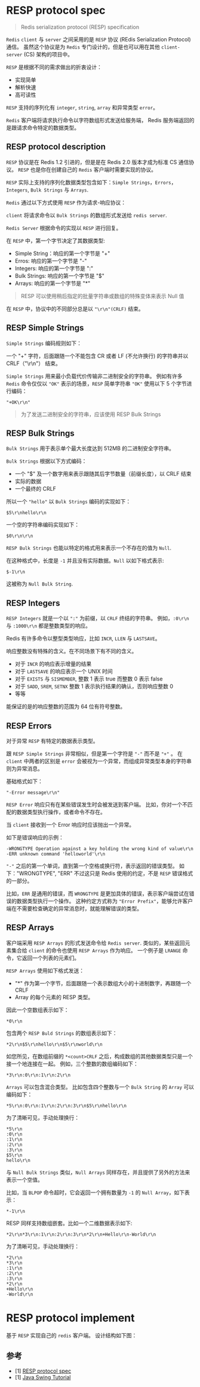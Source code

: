 # RESP protocol spec

> Redis serialization protocol (RESP) specification


`Redis` `client` 与 `server` 之间采用的是 `RESP` 协议 (REdis Serialization Protocol) 通信。
虽然这个协议是为 `Redis` 专门设计的，但是也可以用在其他 `client-server` (CS) 架构的项目中。

`RESP` 是根据不同的需求做出的折衷设计：
- 实现简单
- 解析快速
- 高可读性

`RESP` 支持的序列化有 `integer`, `string`, `array` 和异常类型 `error`。

`Redis` 客户端将请求执行命令以字符数组形式发送给服务端， Redis 服务端返回的是跟请求命令特定的数据类型。


## RESP protocol description

`RESP` 协议是在 Redis 1.2 引进的，但是是在 Redis 2.0 版本才成为标准 CS 通信协议。
`RESP` 也是你在创建自己的 `Redis` 客户端时需要实现的协议。

`RESP` 实际上支持的序列化数据类型包含如下：`Simple Strings`，`Errors`，`Integers`, `Bulk Strings` 与 `Arrays`.

`Redis` 通过以下方式使用 `RESP` 作为请求-响应协议：

`client` 将请求命令以 `Bulk Strings` 的数组形式发送给 `redis server`.

`Redis Server` 根据命令的实现以 `RESP` 进行回复。

在 `RESP` 中，第一个字节决定了其数据类型:
- Simple String：响应的第一个字节是 "+"
- Erros: 响应的第一个字节是 "-"
- Integers: 响应的第一个字节是 ":"
- Bulk Strings: 响应的第一个字节是 "$"
- Arrays: 响应的第一个字节是 "*"

> RESP 可以使用稍后指定的批量字符串或数组的特殊变体来表示 Null 值


在 `RESP` 中，协议中的不同部分总是以 `"\r\n"(CRLF)` 结束。


## RESP Simple Strings

`Simple Strings` 编码规则如下：

一个 "+" 字符，后面跟随一个不能包含 CR 或者 LF (不允许换行) 的字符串并以 CRLF（"\r\n"） 结束。


`Simple Strings` 用来最小负载代价传输非二进制安全的字符串。
例如有许多 `Redis` 命令仅仅以 `"OK"` 表示的场景，`RESP` 简单字符串 `"OK"` 使用以下 5 个字节进行编码：

```console
"+OK\r\n"
```

> 为了发送二进制安全的字符串，应该使用 RESP Bulk Strings

## RESP Bulk Strings

`Bulk Strings` 用于表示单个最大长度达到 512MB 的二进制安全字符串。

`Bulk Strings` 根据以下方式编码：
- 一个 "$" 及一个数字用来表示跟随其后字节数量（前缀长度），以 CRLF 结束
- 实际的数据
- 一个最终的 CRLF

所以一个 `"hello"` 以 `Bulk Strings` 编码的实现如下：
```
$5\r\nhello\r\n
```


一个空的字符串编码实现如下：
```
$0\r\n\r\n
```

`RESP Bulk Strings`  也能以特定的格式用来表示一个不存在的值为 `Null`.

在这种格式中，长度是 `-1` 并且没有实际数据。`Null` 以如下格式表示:
```
$-1\r\n
```
这被称为 `Null Bulk String`.


## RESP Integers

`RESP Integers` 就是一个以 `":"` 为前缀，以 `CRLF` 终结的字符串。
例如，<code>:0\r\n</code> 与 <code>:1000\r\n</code> 都是整数类型的响应。



Redis 有许多命令以整型类型响应，比如 <code>INCR</code>, <code>LLEN</code> 与 <code>LASTSAVE</code>。

响应整数没有特殊的含义。在不同场景下有不同的含义。
- 对于 `INCR` 的响应表示增量的结果
- 对于 `LASTSAVE` 的响应表示一个 UNIX 时间
- 对于 `EXISTS` 与 `SISMEMBER`, 整数 1 表示 true 而整数 0 表示 false
- 对于 `SADD`, `SREM`, `SETNX` 整数 1 表示执行结果的确认，否则响应整数 0
- 等等

能保证的是的响应整数的范围为 64 位有符号整数。

## RESP Errors

对于异常 `RESP` 有特定的数据表示类型。

跟 `RESP Simple Strings` 非常相似，但是第一个字符是 `"-"` 而不是 `"+"` 。
在 `client` 中两者的区别是 `error` 会被视为一个异常，而组成异常类型本身的字符串则为异常消息。

基础格式如下：
```
"-Error message\r\n"
```

`RESP Error` 响应只有在某些错误发生时会被发送到客户端。
比如，你对一个不匹配的数据类型执行操作，或者命令不存在。

当 `client` 接收到一个 Error 响应时应该抛出一个异常。

如下是错误响应的示例：
```
-WRONGTYPE Operation against a key holding the wrong kind of value\r\n
-ERR unknown command 'helloworld'\r\n
```


`"-"` 之后的第一个单词，直到第一个空格或换行符，表示返回的错误类型。 如下："WRONGTYPE", "ERR"
不过这只是 Redis 使用的约定，不是 `RESP` 错误格式的一部分。

比如，`ERR` 是通用的错误，而 `WRONGTYPE` 是更加具体的错误，表示客户端尝试在错误的数据类型执行一个操作。
这种约定方式称为 `"Error Prefix"`，能够允许客户端在不需要检查确定的异常消息时，就能理解错误的类型。



## RESP Arrays

客户端采用 `RESP Arrays` 的形式发送命令给 `Redis server`.
类似的，某些返回元素集合给 `client` 的命令也使用 `RESP Arrays` 作为响应。
一个例子是 `LRANGE` 命令，它返回一个列表的元素们。

`RESP Arrays` 使用如下格式发送：
- "*" 作为第一个字节，后面跟随一个表示数组大小的十进制数字，再跟随一个 CRLF
- Array 的每个元素的 RESP 类型。


因此一个空数组表示如下：
```
*0\r\n
```

包含两个 `RESP Buld Strings` 的数组表示如下：
```
*2\r\n$5\r\nhello\r\n$5\r\nworld\r\n
```
如您所见，在数组前缀的 `*<count>CRLF` 之后，构成数组的其他数据类型只是一个接一个地连接在一起。
例如，三个整数的数组编码如下：
```
*3\r\n:0\r\n:1\r\n:2\r\n
```

`Arrays` 可以包含混合类型。
比如包含四个整数与一个 `Bulk String` 的 `Array` 可以编码如下：
```
*5\r\n:0\r\n:1\r\n:2\r\n:3\r\n$5\r\nhello\r\n
```

为了清晰可见，手动处理换行：
```
*5\r\n
:0\r\n
:1\r\n
:2\r\n
:3\r\n
$5\r\n
hello\r\n
```

与 `Null Bulk Strings` 类似，`Null Arrays` 同样存在，并且提供了另外的方法来表示一个空值。

比如，当 `BLPOP` 命令超时，它会返回一个拥有数量为 `-1` 的 `Null Array`，如下表示：
```
*-1\r\n
``` 

RESP 同样支持数组嵌套。比如一个二维数据表示如下:
```
*2\r\n*3\r\n:1\r\n:2\r\n:3\r\n*2\r\n+Hello\r\n-World\r\n
```
为了清晰可见，手动处理换行：
```
*2\r\n
*3\r\n
:1\r\n
:2\r\n
:3\r\n
*2\r\n
+Hello\r\n
-World\r\n
```


# RESP protocol implement

基于 `RESP` 实现自己的 `redis` 客户端。
设计结构如下图：




## 参考

- [1] [RESP protocol spec](https://redis.io/docs/reference/protocol-spec/#high-performance-parser-for-the-redis-protocol)
- [1] [Java Swing Tutorial](https://www.javatpoint.com/java-swing)